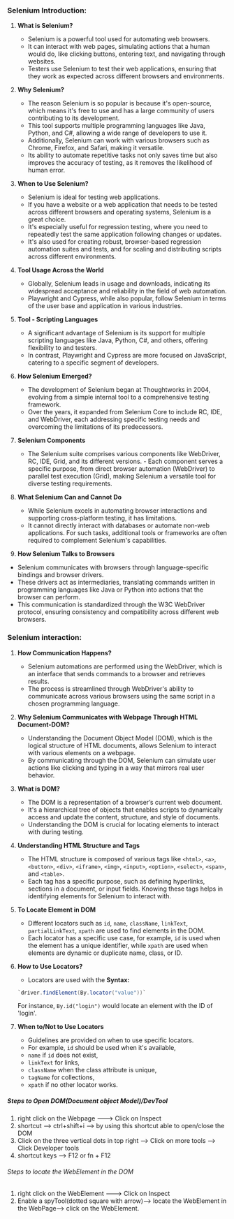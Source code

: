 ### Selenium Introduction:
1. **What is Selenium?**
    - Selenium is a powerful tool used for automating web browsers. 
    - It can interact with web pages, simulating actions that a human would do, like clicking buttons, entering text, and navigating through websites. 
    - Testers use Selenium to test their web applications, ensuring that they work as expected across different browsers and environments.

2. **Why Selenium?**
    - The reason Selenium is so popular is because it's open-source, which means it's free to use and has a large community of users contributing to its development. 
    - This tool supports multiple programming languages like Java, Python, and C#, allowing a wide range of developers to use it. 
    - Additionally, Selenium can work with various browsers such as Chrome, Firefox, and Safari, making it versatile. 
    - Its ability to automate repetitive tasks not only saves time but also improves the accuracy of testing, as it removes the likelihood of human error.

3. **When to Use Selenium?**
    - Selenium is ideal for testing web applications. 
    - If you have a website or a web application that needs to be tested across different browsers and operating systems, Selenium is a great choice. 
    - It's especially useful for regression testing, where you need to repeatedly test the same application following changes or updates. 
    - It's also used for creating robust, browser-based regression automation suites and tests, and for scaling and distributing scripts across different environments.

4. **Tool Usage Across the World**
   - Globally, Selenium leads in usage and downloads, indicating its widespread acceptance and reliability in the field of web automation. 
   - Playwright and Cypress, while also popular, follow Selenium in terms of the user base and application in various industries.

5. **Tool - Scripting Languages**
   - A significant advantage of Selenium is its support for multiple scripting languages like Java, Python, C#, and others, offering flexibility to and testers. 
   - In contrast, Playwright and Cypress are more focused on JavaScript, catering to a specific segment of developers.

6. **How Selenium Emerged?**
   - The development of Selenium began at Thoughtworks in 2004, evolving from a simple internal tool to a comprehensive testing framework. 
   - Over the years, it expanded from Selenium Core to include RC, IDE, and WebDriver, each addressing specific testing needs and overcoming the limitations of its predecessors.

7. **Selenium Components**
   - The Selenium suite comprises various components like WebDriver, RC, IDE, Grid, and its different versions. - Each component serves a specific purpose, from direct browser automation (WebDriver) to parallel test execution (Grid), making Selenium a versatile tool for diverse testing requirements.

8. **What Selenium Can and Cannot Do**
   - While Selenium excels in automating browser interactions and supporting cross-platform testing, it has limitations. 
   - It cannot directly interact with databases or automate non-web applications. For such tasks, additional tools or frameworks are often required to complement Selenium's capabilities.

9. **How Selenium Talks to Browsers**
  - Selenium communicates with browsers through language-specific bindings and browser drivers. 
  - These drivers act as intermediaries, translating commands written in programming languages like Java or Python into actions that the browser can perform. 
  - This communication is standardized through the W3C WebDriver protocol, ensuring consistency and compatibility across different web browsers.

### Selenium interaction:
1. **How Communication Happens?**
   - Selenium automations are performed using the WebDriver, which is an interface that sends commands to a browser and retrieves results. 
   - The process is streamlined through WebDriver's ability to communicate across various browsers using the same script in a chosen programming language.

2. **Why Selenium Communicates with Webpage Through HTML Document-DOM?**
   - Understanding the Document Object Model (DOM), which is the logical structure of HTML documents, allows Selenium to interact with various elements on a webpage. 
   - By communicating through the DOM, Selenium can simulate user actions like clicking and typing in a way that mirrors real user behavior.

3. **What is DOM?**
   - The DOM is a representation of a browser’s current web document. 
   - It's a hierarchical tree of objects that enables scripts to dynamically access and update the content, structure, and style of documents.
   - Understanding the DOM is crucial for locating elements to interact with during testing.

4. **Understanding HTML Structure and Tags**
   - The HTML structure is composed of various tags like
      `<html>`, `<a>`, `<button>`, `<div>`, `<iframe>`, `<img>`, `<input>`, `<option>`, `<select>`, `<span>`, and `<table>`. 
   - Each tag has a specific purpose, such as defining hyperlinks, sections in a document, or input fields. Knowing these tags helps in identifying elements for Selenium to interact with.

5. **To Locate Element in DOM**
   - Different locators such as `id`, `name`, `className`, `linkText`, `partialLinkText`, `xpath` are used to find elements in the DOM. 
   - Each locator has a specific use case, 
     for example, `id` is used when the element has a unique identifier, while `xpath` are used when elements are dynamic or duplicate name, class, or ID.

6. **How to Use Locators?**
   - Locators are used with the 
   **Syntax:**
   ```java
   `driver.findElement(By.locator("value"))` 
   ```
    For instance, `By.id("login")` would locate an element with the ID of 'login'.

7. **When to/Not to Use Locators**
   - Guidelines are provided on when to use specific locators. 
   - For example, `id` should be used when it's available,
   - `name` if `id` does not exist, 
   - `linkText` for links, 
   - `className` when the class attribute is unique,
   - `tagName` for collections,
   - `xpath` if no other locator works.



##### Steps to Open DOM(Document object Model)/DevTool

   1. right click on the Webpage ---> Click on Inspect
   2. shortcut --> ctrl+shift+i --> by using this shortcut able to open/close the DOM
   3. Click on the three vertical dots in top right --> Click on more tools --> Click Developer tools
   4. shortcut keys --> F12 or fn + F12


###### Steps to locate the WebElement in the DOM

   1. right click on the WebElement ---> Click on Inspect
   2. Enable a spyTool(dotted square with arrow)--> locate the WebElement in the WebPage--> click on the WebElement.